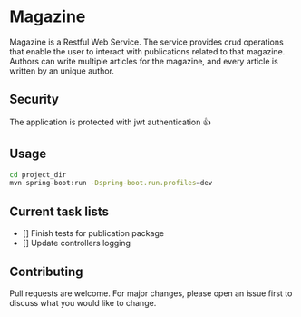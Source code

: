 # Magazine

Magazine is a Restful Web Service. 
The service provides crud operations that enable the user to interact with publications related to that magazine.
Authors can write multiple articles for the magazine, and every article is written by an unique author.

## Security

The application is protected with jwt authentication :+1:

## Usage

```bash
cd project_dir
mvn spring-boot:run -Dspring-boot.run.profiles=dev
```

## Current task lists

- [] Finish tests for publication package
- [] Update controllers logging

## Contributing
Pull requests are welcome. For major changes, please open an issue first to discuss what you would like to change.